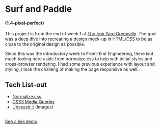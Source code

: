 # Surf and Paddle 
#### (1.4-pixel-perfect)
This project is from the end of week 1 at [The Iron Yard Greenville](https://theironyard.com). The goal was a deep dive into recreating a design mock-up in HTML/CSS to be as close to the original design as possible.

Since this was the introductory week to Front-End Engineering, there isnt much tooling here aside from normalize.css to help with initial styles and cross-browser rendering. I had some previous experience with layout and styling, I took the challeng of making the page responsive as well.

## Tech List-out
+ [Normalize.css](https://necolas.github.io/normalize.css/)
+ [CSS3 Media Queries](https://developer.mozilla.org/en-US/docs/Web/CSS/Media_Queries)
+ [Unspash.it](https://unsplash.it/) (Images)

##
 [See a live demo](https://imarrsh.github.io/1.4-pixel-perfect/)
